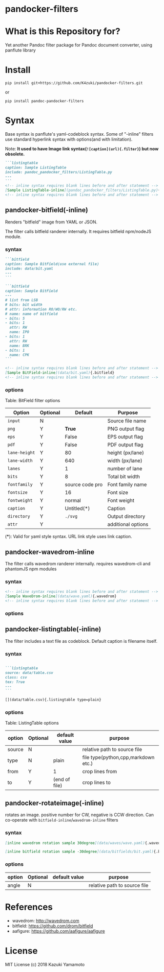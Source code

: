 # pandocker-filters

# What is this Repository for?
Yet another Pandoc filter package for Pandoc document converter, using
panflute library

# Install

`pip install git+https://github.com/K4zuki/pandocker-filters.git`

or

`pip install pandoc-pandocker-filters`

# Syntax
Base syntax is panflute's yaml-codeblock syntax.
Some of "-inline" filters use standard hyperlink syntax with options(and with limitation).

Note: **It used to have Image link syntax(`![caption](url){.filter}`) but now obsolete.**

~~~~~markdown
```listingtable
caption: Sample ListingTable
include: pandoc_pandocker_filters/ListingTable.py
---
```
<!-- inline syntax requires blank lines before and after statement -->
[Sample ListingTable-inline](pandoc_pandocker_filters/ListingTable.py){.listingtable}
<!-- inline syntax requires blank lines before and after statement -->
~~~~~

## pandocker-bitfield(-inline)
Renders "bitfield" image from YAML or JSON.

The filter calls bitfield randerer internally. It requires bitfield npm/nodeJS module.


### syntax
~~~~~markdown
```bitfield
caption: Sample BitField(use external file)
include: data/bit.yaml
---
```

```bitfield
caption: Sample BitField
---
# list from LSB
# bits: bit width
# attr: information RO/WO/RW etc.
# name: name of bitfield
- bits: 5
- bits: 1
  attr: RW
  name: IPO
- bits: 1
  attr: RW
  name: BRK
- bits: 1
  name: CPK
```

<!-- inline syntax requires blank lines before and after statement -->
[Sample BitField-inline](data/bit.yaml){.bitfield}
<!-- inline syntax requires blank lines before and after statement -->
~~~~~
### options

Table: BitField filter options

|    Option     | Optional |     Default     |      Purpose       |
|---------------|----------|-----------------|--------------------|
| `input`       | N        |                 | Source file name   |
| `png`         | Y        | **True**        | PNG output flag    |
| `eps`         | Y        | False           | EPS output flag    |
| `pdf`         | Y        | False           | PDF output flag    |
| `lane-height` | Y        | 80              | height (px/lane)   |
| `lane-width`  | Y        | 640             | width (px/lane)    |
| `lanes`       | Y        | 1               | number of lane     |
| `bits`        | Y        | 8               | Total bit width    |
| `fontfamily`  | Y        | source code pro | Font family name   |
| `fontsize`    | Y        | 16              | Font size          |
| `fontweight`  | Y        | normal          | Font weight        |
| `caption`     | Y        | Untitled(*)     | Caption            |
| `directory`   | Y        | `./svg`         | Output directory   |
| `attr`        | Y        |                 | additional options |

(**\***): Valid for yaml style syntax. URL link style uses link caption.

## pandocker-wavedrom-inline
The filter calls wavedrom randerer internally. requires wavedrom-cli and phantomJS npm modules

### syntax
~~~~~markdown
<!-- inline syntax requires blank lines before and after statement -->
[Sample WaveDrom-inline](data/wave.yaml){.wavedrom}
<!-- inline syntax requires blank lines before and after statement -->
~~~~~

### options
## pandocker-listingtable(-inline)
The filter includes a text file as codeblock. Default caption is filename itself.

### syntax

~~~~~markdown

```listingtable
source: data/table.csv
class: csv
tex: True
---
```

[](data/table.csv){.listingtable type=plain}

~~~~~
### options

Table: ListingTable options

| option | Optional | default value |               purpose               |
|--------|----------|---------------|-------------------------------------|
| source | N        |               | relative path to source file        |
| type   | N        | plain         | file type(python,cpp,markdown etc.) |
| from   | Y        | 1             | crop lines from                     |
| to     | Y        | (end of file) | crop lines to                       |

## pandocker-rotateimage(-inline)
rotates an image. positive number for CW, negative is CCW direction.
Can co-operate with `bitfield-inline`/`wavedrom-inline` filters

### syntax

`````markdown
[inline wavedrom rotation sample 30degree](data/waves/wave.yaml){.wavedrom .rotate angle=30}

[inline bitfield rotation sample -30degree](data/bitfields/bit.yaml){.bitfield .rotate angle=-30}
`````

### options

| option | Optional | default value |           purpose            |
|--------|----------|---------------|------------------------------|
| angle  | N        |               | relative path to source file |

# References

- wavedrom: <http://wavedrom.com>
- bitfield: <https://github.com/drom/bitfield>
- aafigure: <https://github.com/aafigure/aafigure>

# License

MIT License (c) 2018 Kazuki Yamamoto
